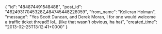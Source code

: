  {
   "id": "484874491548488",
   "post_id": "462493170453287_484745448228059",
   "from_name": "Kelleran Holman",
   "message": "Yes Scott Duncan, and Derek Moran, I for one would welcome a traffic ticket thread!! lol...(like that wasn't obvious, ha ha)",
   "created_time": "2013-02-25T13:12:41+0000"
 }

